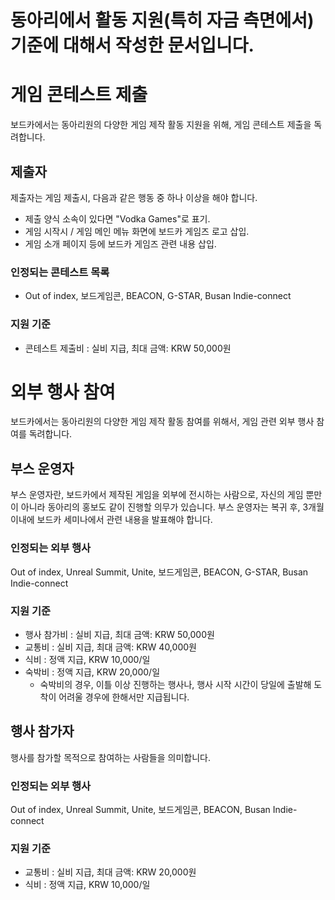 # 동아리에서 활동 지원(특히 자금 측면에서) 기준에 대해서 작성한 문서입니다.


# 게임 콘테스트 제출
보드카에서는 동아리원의 다양한 게임 제작 활동 지원을 위해, 게임 콘테스트 제출을 독려합니다.
## 제출자
제출자는 게임 제출시, 다음과 같은 행동 중 하나 이상을 해야 합니다.
 - 제출 양식 소속이 있다면 "Vodka Games"로 표기.
 - 게임 시작시 / 게임 메인 메뉴 화면에 보드카 게임즈 로고 삽입.
 - 게임 소개 페이지 등에 보드카 게임즈 관련 내용 삽입.
### 인정되는 콘테스트 목록
 - Out of index, 보드게임콘, BEACON, G-STAR, Busan Indie-connect
### 지원 기준
 - 콘테스트 제출비 : 실비 지급, 최대 금액: KRW 50,000원
 
# 외부 행사 참여
보드카에서는 동아리원의 다양한 게임 제작 활동 참여를 위해서, 게임 관련 외부 행사 참여를 독려합니다.
## 부스 운영자
부스 운영자란, 보드카에서 제작된 게임을 외부에 전시하는 사람으로, 자신의 게임 뿐만이 아니라 동아리의 홍보도 같이 진행할 의무가 있습니다. 부스 운영자는 복귀 후, 3개월 이내에 보드카 세미나에서 관련 내용을 발표해야 합니다.
### 인정되는 외부 행사
Out of index, Unreal Summit, Unite, 보드게임콘, BEACON, G-STAR, Busan Indie-connect
### 지원 기준
 - 행사 참가비 : 실비 지급, 최대 금액: KRW 50,000원
 - 교통비 : 실비 지급, 최대 금액: KRW 40,000원
 - 식비 : 정액 지급, KRW 10,000/일
 - 숙박비 : 정액 지급, KRW 20,000/일
   - 숙박비의 경우, 이틀 이상 진행하는 행사나, 행사 시작 시간이 당일에 출발해 도착이 어려울 경우에 한해서만 지급됩니다.

## 행사 참가자
행사를 참가할 목적으로 참여하는 사람들을 의미합니다.
### 인정되는 외부 행사
Out of index, Unreal Summit, Unite, 보드게임콘, BEACON, Busan Indie-connect
### 지원 기준
 - 교통비 : 실비 지급, 최대 금액: KRW 20,000원
 - 식비 : 정액 지급, KRW 10,000/일

